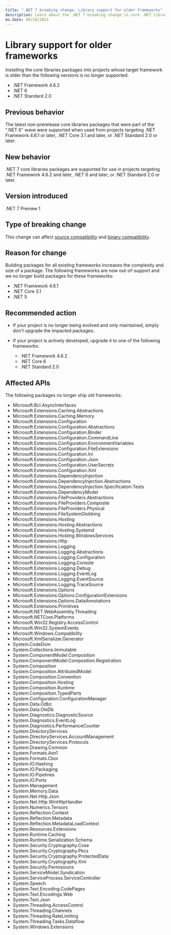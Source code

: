```yaml
---
title: ".NET 7 breaking change: Library support for older frameworks"
description: Learn about the .NET 7 breaking change in core .NET libraries where core libraries packages are no longer supported on some older frameworks.
ms.date: 09/29/2022
---
```

# Library support for older frameworks

Installing the core libraries packages into projects whose target framework is older than the following versions is no longer supported:

- .NET Framework 4.6.2
- .NET 6
- .NET Standard 2.0

## Previous behavior

The latest non-prerelease core libraries packages that were part of the ".NET 6" wave were supported when used from projects targeting .NET Framework 4.6.1 or later, .NET Core 3.1 and later, or .NET Standard 2.0 or later.

## New behavior

.NET 7 core libraries packages are supported for use in projects targeting .NET Framework 4.6.2 and later, .NET 6 and later, or .NET Standard 2.0 or later.

## Version introduced

.NET 7 Preview 1

## Type of breaking change

This change can affect [source compatibility](../../categories.md#source-compatibility) and [binary compatibility](../../categories.md#binary-compatibility).

## Reason for change

Building packages for all existing frameworks increases the complexity and size of a package. The following frameworks are now out-of-support and we no longer build packages for these frameworks:

- .NET Framework 4.6.1
- .NET Core 3.1
- .NET 5

## Recommended action

- If your project is no longer being evolved and only maintained, simply don't upgrade the impacted packages.
- If your project is actively developed, upgrade it to one of the following frameworks:

  - .NET Framework 4.6.2
  - .NET Core 6
  - .NET Standard 2.0

## Affected APIs

The following packages no longer ship old frameworks:

- Microsoft.Bcl.AsyncInterfaces
- Microsoft.Extensions.Caching.Abstractions
- Microsoft.Extensions.Caching.Memory
- Microsoft.Extensions.Configuration
- Microsoft.Extensions.Configuration.Abstractions
- Microsoft.Extensions.Configuration.Binder
- Microsoft.Extensions.Configuration.CommandLine
- Microsoft.Extensions.Configuration.EnvironmentVariables
- Microsoft.Extensions.Configuration.FileExtensions
- Microsoft.Extensions.Configuration.Ini
- Microsoft.Extensions.Configuration.Json
- Microsoft.Extensions.Configuration.UserSecrets
- Microsoft.Extensions.Configuration.Xml
- Microsoft.Extensions.DependencyInjection
- Microsoft.Extensions.DependencyInjection.Abstractions
- Microsoft.Extensions.DependencyInjection.Specification.Tests
- Microsoft.Extensions.DependencyModel
- Microsoft.Extensions.FileProviders.Abstractions
- Microsoft.Extensions.FileProviders.Composite
- Microsoft.Extensions.FileProviders.Physical
- Microsoft.Extensions.FileSystemGlobbing
- Microsoft.Extensions.Hosting
- Microsoft.Extensions.Hosting.Abstractions
- Microsoft.Extensions.Hosting.Systemd
- Microsoft.Extensions.Hosting.WindowsServices
- Microsoft.Extensions.Http
- Microsoft.Extensions.Logging
- Microsoft.Extensions.Logging.Abstractions
- Microsoft.Extensions.Logging.Configuration
- Microsoft.Extensions.Logging.Console
- Microsoft.Extensions.Logging.Debug
- Microsoft.Extensions.Logging.EventLog
- Microsoft.Extensions.Logging.EventSource
- Microsoft.Extensions.Logging.TraceSource
- Microsoft.Extensions.Options
- Microsoft.Extensions.Options.ConfigurationExtensions
- Microsoft.Extensions.Options.DataAnnotations
- Microsoft.Extensions.Primitives
- Microsoft.NET.WebAssembly.Threading
- Microsoft.NETCore.Platforms
- Microsoft.Win32.Registry.AccessControl
- Microsoft.Win32.SystemEvents
- Microsoft.Windows.Compatibility
- Microsoft.XmlSerializer.Generator
- System.CodeDom
- System.Collections.Immutable
- System.ComponentModel.Composition
- System.ComponentModel.Composition.Registration
- System.Composition
- System.Composition.AttributedModel
- System.Composition.Convention
- System.Composition.Hosting
- System.Composition.Runtime
- System.Composition.TypedParts
- System.Configuration.ConfigurationManager
- System.Data.Odbc
- System.Data.OleDb
- System.Diagnostics.DiagnosticSource
- System.Diagnostics.EventLog
- System.Diagnostics.PerformanceCounter
- System.DirectoryServices
- System.DirectoryServices.AccountManagement
- System.DirectoryServices.Protocols
- System.Drawing.Common
- System.Formats.Asn1
- System.Formats.Cbor
- System.IO.Hashing
- System.IO.Packaging
- System.IO.Pipelines
- System.IO.Ports
- System.Management
- System.Memory.Data
- System.Net.Http.Json
- System.Net.Http.WinHttpHandler
- System.Numerics.Tensors
- System.Reflection.Context
- System.Reflection.Metadata
- System.Reflection.MetadataLoadContext
- System.Resources.Extensions
- System.Runtime.Caching
- System.Runtime.Serialization.Schema
- System.Security.Cryptography.Cose
- System.Security.Cryptography.Pkcs
- System.Security.Cryptography.ProtectedData
- System.Security.Cryptography.Xml
- System.Security.Permissions
- System.ServiceModel.Syndication
- System.ServiceProcess.ServiceController
- System.Speech
- System.Text.Encoding.CodePages
- System.Text.Encodings.Web
- System.Text.Json
- System.Threading.AccessControl
- System.Threading.Channels
- System.Threading.RateLimiting
- System.Threading.Tasks.Dataflow
- System.Windows.Extensions
